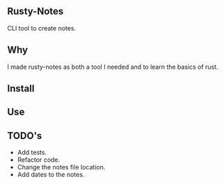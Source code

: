 ## Rusty-Notes 
CLI tool to create notes.

## Why 
I made rusty-notes as both a tool I needed and to learn the basics of rust.

## Install
## Use
## TODO's
-   Add tests.
-   Refactor code.
-   Change the notes file location.
-   Add dates to the notes.

